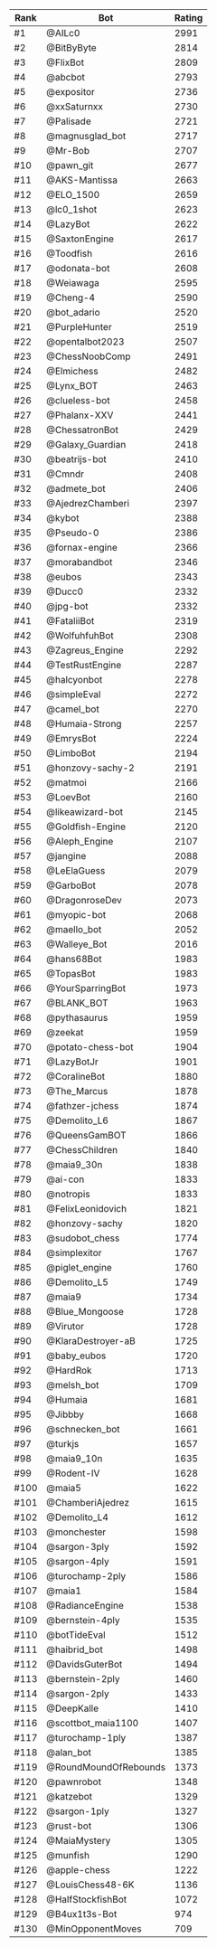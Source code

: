 Rank|Bot|Rating
---|---|---
#1|@AILc0|2991
#2|@BitByByte|2814
#3|@FlixBot|2809
#4|@abcbot|2793
#5|@expositor|2736
#6|@xxSaturnxx|2730
#7|@Palisade|2721
#8|@magnusglad_bot|2717
#9|@Mr-Bob|2707
#10|@pawn_git|2677
#11|@AKS-Mantissa|2663
#12|@ELO_1500|2659
#13|@lc0_1shot|2623
#14|@LazyBot|2622
#15|@SaxtonEngine|2617
#16|@Toodfish|2616
#17|@odonata-bot|2608
#18|@Weiawaga|2595
#19|@Cheng-4|2590
#20|@bot_adario|2520
#21|@PurpleHunter|2519
#22|@opentalbot2023|2507
#23|@ChessNoobComp|2491
#24|@Elmichess|2482
#25|@Lynx_BOT|2463
#26|@clueless-bot|2458
#27|@Phalanx-XXV|2441
#28|@ChessatronBot|2429
#29|@Galaxy_Guardian|2418
#30|@beatrijs-bot|2410
#31|@Cmndr|2408
#32|@admete_bot|2406
#33|@AjedrezChamberi|2397
#34|@kybot|2388
#35|@Pseudo-0|2386
#36|@fornax-engine|2366
#37|@morabandbot|2346
#38|@eubos|2343
#39|@Ducc0|2332
#40|@jpg-bot|2332
#41|@FataliiBot|2319
#42|@WolfuhfuhBot|2308
#43|@Zagreus_Engine|2292
#44|@TestRustEngine|2287
#45|@halcyonbot|2278
#46|@simpleEval|2272
#47|@camel_bot|2270
#48|@Humaia-Strong|2257
#49|@EmrysBot|2224
#50|@LimboBot|2194
#51|@honzovy-sachy-2|2191
#52|@matmoi|2166
#53|@LoevBot|2160
#54|@likeawizard-bot|2145
#55|@Goldfish-Engine|2120
#56|@Aleph_Engine|2107
#57|@jangine|2088
#58|@LeElaGuess|2079
#59|@GarboBot|2078
#60|@DragonroseDev|2073
#61|@myopic-bot|2068
#62|@maello_bot|2052
#63|@Walleye_Bot|2016
#64|@hans68Bot|1983
#65|@TopasBot|1983
#66|@YourSparringBot|1973
#67|@BLANK_BOT|1963
#68|@pythasaurus|1959
#69|@zeekat|1959
#70|@potato-chess-bot|1904
#71|@LazyBotJr|1901
#72|@CoralineBot|1880
#73|@The_Marcus|1878
#74|@fathzer-jchess|1874
#75|@Demolito_L6|1867
#76|@QueensGamBOT|1866
#77|@ChessChildren|1840
#78|@maia9_30n|1838
#79|@ai-con|1833
#80|@notropis|1833
#81|@FelixLeonidovich|1821
#82|@honzovy-sachy|1820
#83|@sudobot_chess|1774
#84|@simplexitor|1767
#85|@piglet_engine|1760
#86|@Demolito_L5|1749
#87|@maia9|1734
#88|@Blue_Mongoose|1728
#89|@Virutor|1728
#90|@KlaraDestroyer-aB|1725
#91|@baby_eubos|1720
#92|@HardRok|1713
#93|@melsh_bot|1709
#94|@Humaia|1681
#95|@Jibbby|1668
#96|@schnecken_bot|1661
#97|@turkjs|1657
#98|@maia9_10n|1635
#99|@Rodent-IV|1628
#100|@maia5|1622
#101|@ChamberiAjedrez|1615
#102|@Demolito_L4|1612
#103|@monchester|1598
#104|@sargon-3ply|1592
#105|@sargon-4ply|1591
#106|@turochamp-2ply|1586
#107|@maia1|1584
#108|@RadianceEngine|1538
#109|@bernstein-4ply|1535
#110|@botTideEval|1512
#111|@haibrid_bot|1498
#112|@DavidsGuterBot|1494
#113|@bernstein-2ply|1460
#114|@sargon-2ply|1433
#115|@DeepKalle|1410
#116|@scottbot_maia1100|1407
#117|@turochamp-1ply|1387
#118|@alan_bot|1385
#119|@RoundMoundOfRebounds|1373
#120|@pawnrobot|1348
#121|@katzebot|1329
#122|@sargon-1ply|1327
#123|@rust-bot|1306
#124|@MaiaMystery|1305
#125|@munfish|1290
#126|@apple-chess|1222
#127|@LouisChess48-6K|1136
#128|@HalfStockfishBot|1072
#129|@B4ux1t3s-Bot|974
#130|@MinOpponentMoves|709
